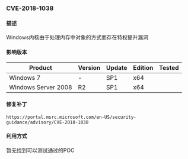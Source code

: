 ### CVE-2018-1038

#### 描述

Windows内核由于处理内存中对象的方式而存在特权提升漏洞

#### 影响版本

| Product             | Version | Update | Edition | Tested |
| ------------------- | ------- | ------ | ------- | ------ |
| Windows 7           | -       | SP1    | x64     |        |
| Windows Server 2008 | R2      | SP1    | x64     |        |

#### 修复补丁

```
https://portal.msrc.microsoft.com/en-US/security-guidance/advisory/CVE-2018-1038
```

#### 利用方式

暂无找到可以测试通过的POC


